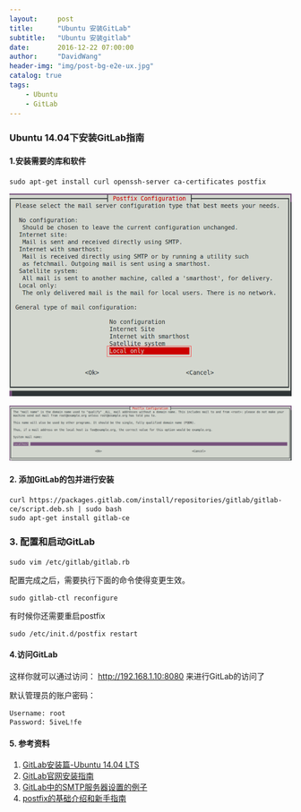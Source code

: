 ```yaml
---
layout:     post
title:      "Ubuntu 安装GitLab"
subtitle:   "Ubuntu 安装gitlab"
date:       2016-12-22 07:00:00
author:     "DavidWang"
header-img: "img/post-bg-e2e-ux.jpg"
catalog: true
tags:
    - Ubuntu
    - GitLab
--- 
```


### Ubuntu 14.04下安装GitLab指南

#### 1.安装需要的库和软件

```
sudo apt-get install curl openssh-server ca-certificates postfix
```

![IMG](/img/in-post/gitlab_img1.png)   

![IMG](/img/in-post/gitlab_img2.png)   

#### 2. 添加GitLab的包并进行安装

```
curl https://packages.gitlab.com/install/repositories/gitlab/gitlab-ce/script.deb.sh | sudo bash
sudo apt-get install gitlab-ce
```

### 3. 配置和启动GitLab

```
sudo vim /etc/gitlab/gitlab.rb
```

配置完成之后，需要执行下面的命令使得变更生效。

```
sudo gitlab-ctl reconfigure
```

有时候你还需要重启postfix

```
sudo /etc/init.d/postfix restart
```

#### 4.访问GitLab

这样你就可以通过访问： http://192.168.1.10:8080 来进行GitLab的访问了

默认管理员的账户密码：

```
Username: root
Password: 5iveL!fe
```

#### 5. 参考资料

1. [GitLab安装篇-Ubuntu 14.04 LTS](http://www.tuicool.com/articles/3uAzay)
2. [GitLab官网安装指南](https://about.gitlab.com/downloads/)
3. [GitLab中的SMTP服务器设置的例子](https://gitlab.com/gitlab-org/omnibus-gitlab/blob/master/doc/settings/smtp.md#examples)
4. [postfix的基础介绍和新手指南](http://wiki.ubuntu.org.cn/PostfixBasicSetupHowto)




